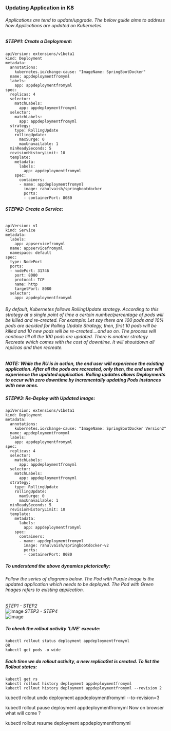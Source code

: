### Updating Application in K8
###### Applications are tend to update/upgrade. The below guide aims to address how Applications are updated on Kubernetes.

##### STEP#1: Create a Deployment:
```
apiVersion: extensions/v1beta1
kind: Deployment
metadata:
  annotations:
    kubernetes.io/change-cause: "ImageName: SpringBootDocker"
  name: appdeploymentfromyml
  labels:
    app: appdeploymentfromyml
spec:
  replicas: 4
  selector:
    matchLabels:
      app: appdeploymentfromyml
  selector:
    matchLabels:
      app: appdeploymentfromyml
  strategy:
    type: RollingUpdate
    rollingUpdate:
      maxSurge: 0
      maxUnavailable: 1
  minReadySeconds: 5
  revisionHistoryLimit: 10    
  template:
    metadata:
      labels:
        app: appdeploymentfromyml
    spec:
      containers:
      - name: appdeploymentfromyml
        image: rahulvaish/springbootdocker
        ports:
        - containerPort: 8080

```
##### STEP#2: Create a Service:
```

apiVersion: v1
kind: Service
metadata:
  labels:
    app: appservicefromyml
  name: appservicefromyml
  namespace: default
spec:
  type: NodePort
  ports:
  - nodePort: 31746
    port: 8080
    protocol: TCP
    name: http
    targetPort: 8080
  selector:
    app: appdeploymentfromyml

```
###### By default, Kubernetes follows *RollingUpdate* strategy. According to this strategy at a single point of  time a certain number/percentage of pods will be killed and re-created. For example: Let say there are 100 pods and 10% pods are decided for Rolling Update Strategy, then, first 10 pods will be killed and 10 new pods will be re-created....and so on. The process will continue till all the 100 pods are updated. There is another strategy *Recreate* which comes with the cost of downtime. It will shoutdown all replicas and then recreate.

##### NOTE: While the RU is in action, the end user will experience the existing application. After all the pods are recreated, only then, the end user will experience the updated application. Rolling updates allows Deployments to occur with zero downtime by incrementally updating Pods instances with new ones.
 

##### STEP#3: Re-Deploy with Updated image:
```
apiVersion: extensions/v1beta1
kind: Deployment
metadata:
  annotations:
    kubernetes.io/change-cause: "ImageName: SpringBootDocker Version2"
  name: appdeploymentfromyml
  labels:
    app: appdeploymentfromyml
spec:
  replicas: 4
  selector:
    matchLabels:
      app: appdeploymentfromyml
  selector:
    matchLabels:
      app: appdeploymentfromyml
  strategy:
    type: RollingUpdate
    rollingUpdate:
      maxSurge: 0
      maxUnavailable: 1
  minReadySeconds: 5
  revisionHistoryLimit: 10    
  template:
    metadata:
      labels:
        app: appdeploymentfromyml
    spec:
      containers:
      - name: appdeploymentfromyml
        image: rahulvaish/springbootdocker-v2
        ports:
        - containerPort: 8080

```
##### To understand the above dynamics pictorically: 
###### Follow the series of diagrams below. The Pod with Purple Image is the updated application which needs to be deployed. The Pod with Green Images refers to existing application. </br>
*STEP1 - STEP2* </br>
![image](https://user-images.githubusercontent.com/45539698/68069239-9858a480-fd83-11e9-891d-b4ed0646a6bd.png)
*STEP3 - STEP4* </br>
![image](https://user-images.githubusercontent.com/45539698/68069252-d3f36e80-fd83-11e9-90f6-d51d20f783a7.png)

##### To check the rollout activity 'LIVE' execute:
```
kubectl rollout status deployment appdeploymentfromyml
OR
kubectl get pods -o wide
```






##### Each time we do rollout activity, a new replicaSet is created. To list the Rollout states:
```
kubectl get rs
kubectl rollout history deployment appdeploymentfromyml
kubectl rollout history deployment appdeploymentfromyml --revision 2
```
kubectl rollout undo deployment appdeploymentfromyml --to-revision=3

kubectl rollout pause deployment appdeploymentfromyml
Now on browser what will come ?


kubectl rollout resume deployment appdeploymentfromyml

